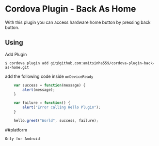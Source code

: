 # Cordova Plugin - Back As Home

With this plugin you can access hardware home button by pressing back button.

## Using
Add Plugin

    $ cordova plugin add git@github.com:amitsinha559/cordova-plugin-back-as-home.git

add the following code inside `onDeviceReady`

```js
    var success = function(message) {
        alert(message);
    }

    var failure = function() {
        alert("Error calling Hello Plugin");
    }

    hello.greet("World", success, failure);
```

##platform

    Only for Android